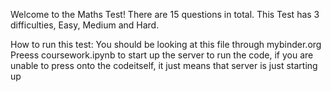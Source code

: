 Welcome to the Maths Test! There are 15 questions in total.
This Test has 3 difficulties, Easy, Medium and Hard.

How to run this test:
You should be looking at this file through mybinder.org
Preess coursework.ipynb to start up the server to run the code, if you are unable to press onto the codeitself, it just means that server is just starting up
